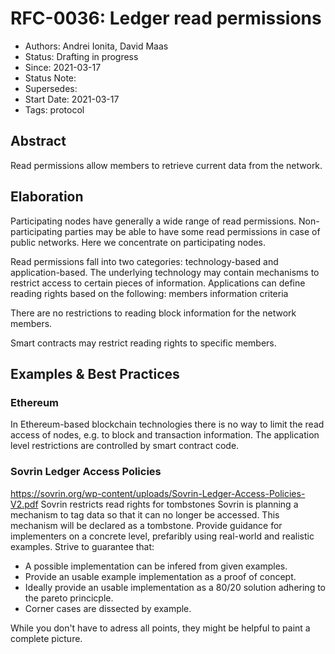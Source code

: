 # RFC-0036: Ledger read permissions
- Authors: Andrei Ionita, David Maas
- Status: Drafting in progress
- Since: 2021-03-17 
- Status Note:
- Supersedes:
- Start Date: 2021-03-17 
- Tags: protocol

## Abstract
Read permissions allow members to retrieve current data from the network.

## Elaboration
Participating nodes have generally a wide range of read permissions. Non-participating parties may be able to have some read permissions in case of public networks. Here we concentrate on participating nodes.

Read permissions fall into two categories: technology-based and application-based.
The underlying technology may contain mechanisms to restrict access to certain pieces of information. Applications can define reading rights based on the following:
members 
information
criteria

There are no restrictions to reading block information for the network members.

Smart contracts may restrict reading rights to specific members.

## Examples & Best Practices

### Ethereum
In Ethereum-based blockchain technologies there is no way to limit the read access of nodes, e.g. to block and transaction information. The application level restrictions are controlled by smart contract code.

### Sovrin Ledger Access Policies
https://sovrin.org/wp-content/uploads/Sovrin-Ledger-Access-Policies-V2.pdf
Sovrin restricts read rights for tombstones
Sovrin is planning a mechanism to tag data so that it can no longer be accessed. This mechanism will be declared as a tombstone. 
Provide guidance for implementers on a concrete level, prefaribly using real-world and realistic examples.
Strive to guarantee that:

- A possible implementation can be infered from given examples.
- Provide an usable example implementation as a proof of concept.
- Ideally provide an usable implementation as a 80/20 solution adhering to the pareto princicple.
- Corner cases are dissected by example.

While you don't have to adress all points, they might be helpful to paint a complete picture.
